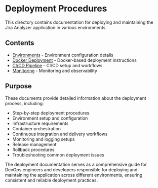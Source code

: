 # Deployment Procedures

This directory contains documentation for deploying and maintaining the Jira Analyzer application in various environments.

## Contents

- [Environments](environments.md) - Environment configuration details
- [Docker Deployment](docker-deployment.md) - Docker-based deployment instructions
- [CI/CD Pipeline](ci-cd-pipeline.md) - CI/CD setup and workflows
- [Monitoring](monitoring.md) - Monitoring and observability

## Purpose

These documents provide detailed information about the deployment process, including:

- Step-by-step deployment procedures
- Environment setup and configuration
- Infrastructure requirements
- Container orchestration
- Continuous integration and delivery workflows
- Monitoring and logging setups
- Release management
- Rollback procedures
- Troubleshooting common deployment issues

The deployment documentation serves as a comprehensive guide for DevOps engineers and developers responsible for deploying and maintaining the application across different environments, ensuring consistent and reliable deployment practices.
